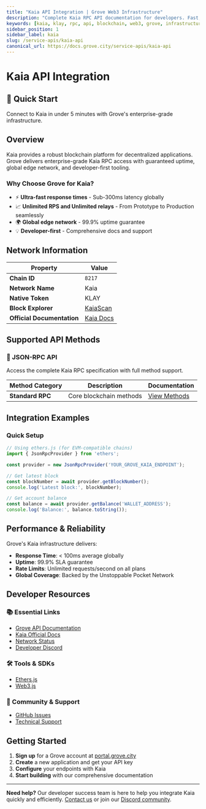 ```yaml
---
title: "Kaia API Integration | Grove Web3 Infrastructure"
description: "Complete Kaia RPC API documentation for developers. Fast, reliable Kaia blockchain access with Grove's enterprise infrastructure. Get started in minutes."
keywords: [kaia, klay, rpc, api, blockchain, web3, grove, infrastructure, developers, integration]
sidebar_position: 1
sidebar_label: kaia
slug: /service-apis/kaia-api
canonical_url: https://docs.grove.city/service-apis/kaia-api
---
```


# Kaia API Integration

<div style={{background: "linear-gradient(135deg, #f6a623 0%, #f89d3c 100%)", color: "white", padding: "1.5rem", borderRadius: "8px", margin: "1rem 0"}}>
  <h2 style={{color: "white", marginTop: 0}}>🚀 Quick Start</h2>
  <p style={{marginBottom: 0, fontSize: "1.1rem"}}>Connect to Kaia in under 5 minutes with Grove's enterprise-grade infrastructure.</p>
</div>

## Overview

Kaia provides a robust blockchain platform for decentralized applications. Grove delivers enterprise-grade Kaia RPC access with guaranteed uptime, global edge network, and developer-first tooling.

### Why Choose Grove for Kaia?

- ⚡ **Ultra-fast response times** - Sub-300ms latency globally
- 📈 **Unlimited RPS and Unlimited relays** - From Prototype to Production seamlessly
- 🌍 **Global edge network** - 99.9% uptime guarantee
- 💡 **Developer-first** - Comprehensive docs and support

## Network Information

| Property | Value |
|----------|-------|
| **Chain ID** | `8217` |
| **Network Name** | Kaia |
| **Native Token** | KLAY |
| **Block Explorer** | [KaiaScan](https://kaiascan.io) |
| **Official Documentation** | [Kaia Docs](https://docs.kaia.io/) |

## Supported API Methods

### 🔌 JSON-RPC API
Access the complete Kaia RPC specification with full method support.

| Method Category | Description | Documentation |
|-----------------|-------------|---------------|
| **Standard RPC** | Core blockchain methods | [View Methods](../grove-api/api-definition/definition#json-rpc-supported-methods) |

## Integration Examples

### Quick Setup

```javascript
// Using ethers.js (for EVM-compatible chains)
import { JsonRpcProvider } from 'ethers';

const provider = new JsonRpcProvider('YOUR_GROVE_KAIA_ENDPOINT');

// Get latest block
const blockNumber = await provider.getBlockNumber();
console.log('Latest block:', blockNumber);

// Get account balance
const balance = await provider.getBalance('WALLET_ADDRESS');
console.log('Balance:', balance.toString());
```

## Performance & Reliability

Grove's Kaia infrastructure delivers:

- **Response Time**: < 100ms average globally
- **Uptime**: 99.9% SLA guarantee  
- **Rate Limits**: Unlimited requests/second on all plans
- **Global Coverage**: Backed by the Unstoppable Pocket Network

## Developer Resources

### 📚 Essential Links
- [Grove API Documentation](../grove-api/overview/grove-api)
- [Kaia Official Docs](https://docs.kaia.io/)
- [Network Status](https://status.grove.city)
- [Developer Discord](https://discord.gg/build-with-grove)

### 🛠️ Tools & SDKs
- [Ethers.js](https://docs.ethers.io/)
- [Web3.js](https://web3js.readthedocs.io/)

### 💬 Community & Support
- [GitHub Issues](https://github.com/buildwithgrove/path)  
- [Technical Support](https://discord.com/channels/824324475256438814/1150805396085293106)

## Getting Started

1. **Sign up** for a Grove account at [portal.grove.city](https://portal.grove.city)
2. **Create** a new application and get your API key
3. **Configure** your endpoints with Kaia
4. **Start building** with our comprehensive documentation

---

<div style={{background: "#f8f9fa", padding: "1rem", borderLeft: "4px solid #007bff", margin: "1rem 0"}}>
  <strong>Need help?</strong> Our developer success team is here to help you integrate Kaia quickly and efficiently. <a href="mailto:portal@grove.city">Contact us</a> or join our <a href="https://discord.gg/build-with-grove">Discord community</a>.
</div>
